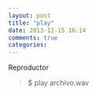 ```yaml
---
layout: post
title: "play"
date: 2013-12-15 16:14
comments: true
categories: 
---
```

Reproductor

>$ play archivo.wav

